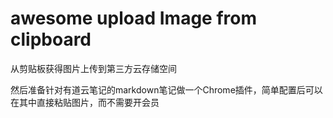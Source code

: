 # awesome  upload Image from clipboard

从剪贴板获得图片上传到第三方云存储空间

然后准备针对有道云笔记的markdown笔记做一个Chrome插件，简单配置后可以在其中直接粘贴图片，而不需要开会员